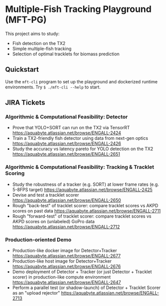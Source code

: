 # Multiple-Fish Tracking Playground (MFT-PG)

This project aims to study:
 * Fish detection on the TX2
 * Simple multiple-fish tracking 
 * Selection of optimal tracklets for biomass prediction
 
## Quickstart

Use the `mft-cli` program to set up the playground and dockerized
runtime environments. Try `$ ./mft-cli --help` to start.


## JIRA Tickets

### Algorithmic & Computational Feasibility: Detector
  * Prove that YOLO+SORT can run on the TX2 via TensorRT https://aquabyte.atlassian.net/browse/ENGALL-2424
  * Train a TX2-friendly fish detector using data from next-gen optics https://aquabyte.atlassian.net/browse/ENGALL-2426
  * Study the accuracy vs latency pareto for YOLO detection on the TX2 https://aquabyte.atlassian.net/browse/ENGALL-2651

### Algorithmic & Computational Feasibility: Tracking & Tracklet Scoring
  * Study the robustness of a tracker (e.g. SORT) at lower frame rates (e.g. 5-8FPS target) https://aquabyte.atlassian.net/browse/ENGALL-2425
  * Devise and test a tracklet scorer https://aquabyte.atlassian.net/browse/ENGALL-2650
  * Rough "back-test" of tracklet scorer: compare tracklet scores vs AKPD scores on past data https://aquabyte.atlassian.net/browse/ENGALL-2711
  * Rough "forward-test" of tracklet scorer: compare tracklet scores vs AKPD scores on (unlabeled) GoPro data https://aquabyte.atlassian.net/browse/ENGALL-2712

### Production-oriented Demo
  * Production-like docker image for Detector+Tracker https://aquabyte.atlassian.net/browse/ENGALL-2677
  * Production-like host image for Detector+Tracker https://aquabyte.atlassian.net/browse/ENGALL-2676
  * Demo deployment of Detector + Tracker (or just Detector + Tracklet scorer) in production-like compute environment https://aquabyte.atlassian.net/browse/ENGALL-2647
  * Perform a parallel test (or shadow-launch) of Detector + Tracklet Scorer as an "upload rejector" https://aquabyte.atlassian.net/browse/ENGALL-2713 



